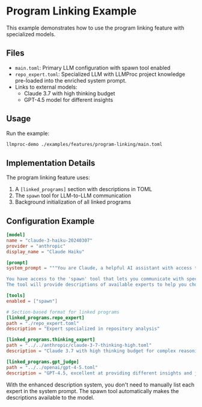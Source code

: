 # Program Linking Example

This example demonstrates how to use the program linking feature with specialized models.

## Files

- `main.toml`: Primary LLM configuration with spawn tool enabled
- `repo_expert.toml`: Specialized LLM with LLMProc project knowledge pre-loaded into the enriched system prompt.
- Links to external models:
  - Claude 3.7 with high thinking budget
  - GPT-4.5 model for different insights

## Usage

Run the example:

```bash
llmproc-demo ./examples/features/program-linking/main.toml
```

## Implementation Details

The program linking feature uses:

1. A `[linked_programs]` section with descriptions in TOML
2. The `spawn` tool for LLM-to-LLM communication
3. Background initialization of all linked programs

## Configuration Example

```toml
[model]
name = "claude-3-haiku-20240307"
provider = "anthropic"
display_name = "Claude Haiku"

[prompt]
system_prompt = """You are Claude, a helpful AI assistant with access to specialized thinking experts.

You have access to the 'spawn' tool that lets you communicate with specialized experts.
The tool will provide descriptions of available experts to help you choose the right one."""

[tools]
enabled = ["spawn"]

# Section-based format for linked programs
[linked_programs.repo_expert]
path = "./repo_expert.toml"
description = "Expert specialized in repository analysis"

[linked_programs.thinking_expert]
path = "../../anthropic/claude-3-7-thinking-high.toml"
description = "Claude 3.7 with high thinking budget for complex reasoning problems"

[linked_programs.gpt_judge]
path = "../../openai/gpt-4-5.toml"
description = "GPT-4.5, excellent at providing different insights and judging alternatives"
```

With the enhanced description system, you don't need to manually list each expert in the system prompt. The spawn tool automatically makes the descriptions available to the model.